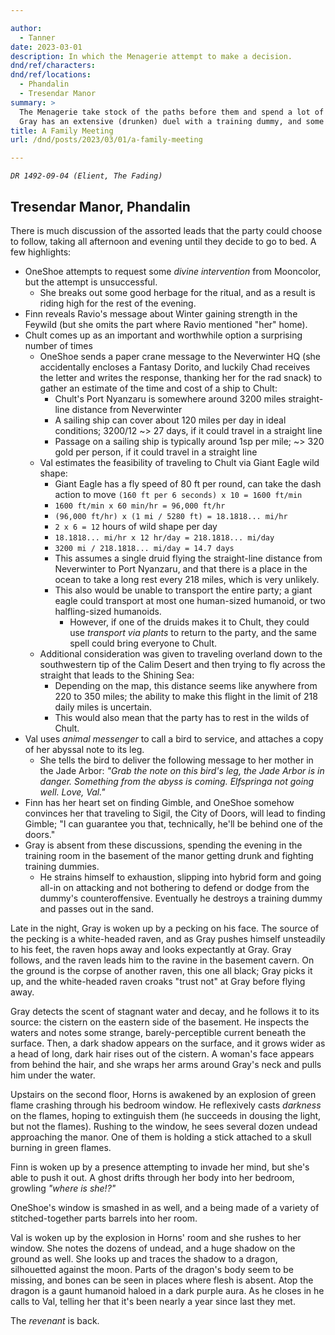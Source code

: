 ```yaml
---

author:
  - Tanner
date: 2023-03-01
description: In which the Menagerie attempt to make a decision.
dnd/ref/characters:
dnd/ref/locations:
  - Phandalin
  - Tresendar Manor
summary: >
  The Menagerie take stock of the paths before them and spend a lot of time trying to choose one.
  Gray has an extensive (drunken) duel with a training dummy, and some familiar unfamiliar guests come calling in the night.
title: A Family Meeting
url: /dnd/posts/2023/03/01/a-family-meeting

---
```


_`DR 1492-09-04 (Elient, The Fading)`_

## Tresendar Manor, Phandalin

There is much discussion of the assorted leads that the party could choose to follow, taking all afternoon and evening until they decide to go to bed.
A few highlights:
- OneShoe attempts to request some _divine intervention_ from Mooncolor, but the attempt is unsuccessful.
  - She breaks out some good herbage for the ritual, and as a result is riding high for the rest of the evening.
- Finn reveals Ravio's message about Winter gaining strength in the Feywild (but she omits the part where Ravio mentioned "her" home).
- Chult comes up as an important and worthwhile option a surprising number of times
  - OneShoe sends a paper crane message to the Neverwinter HQ (she accidentally encloses a Fantasy Dorito, and luckily Chad receives the letter and writes the response, thanking her for the rad snack) to gather an estimate of the time and cost of a ship to Chult:
    - Chult's Port Nyanzaru is somewhere around 3200 miles straight-line distance from Neverwinter
    - A sailing ship can cover about 120 miles per day in ideal conditions; 3200/12 ~> 27 days, if it could travel in a straight line
    - Passage on a sailing ship is typically around 1sp per mile; ~> 320 gold per person, if it could travel in a straight line
  - Val estimates the feasibility of traveling to Chult via Giant Eagle wild shape:
    - Giant Eagle has a fly speed of 80 ft per round, can take the dash action to move `(160 ft per 6 seconds) x 10 = 1600 ft/min`
    - `1600 ft/min x 60 min/hr = 96,000 ft/hr`
    - `(96,000 ft/hr) x (1 mi / 5280 ft) = 18.1818... mi/hr`
    - `2 x 6 = 12` hours of wild shape per day
    - `18.1818... mi/hr x 12 hr/day = 218.1818... mi/day`
    - `3200 mi / 218.1818... mi/day = 14.7 days`
    - This assumes a single druid flying the straight-line distance from Neverwinter to Port Nyanzaru, and that there is a place in the ocean to take a long rest every 218 miles, which is very unlikely.
    - This also would be unable to transport the entire party; a giant eagle could transport at most one human-sized humanoid, or two halfling-sized humanoids.
      - However, if one of the druids makes it to Chult, they could use _transport via plants_ to return to the party, and the same spell could bring everyone to Chult.
  - Additional consideration was given to traveling overland down to the southwestern tip of the Calim Desert and then trying to fly across the straight that leads to the Shining Sea: 
    - Depending on the map, this distance seems like anywhere from 220 to 350 miles; the ability to make this flight in the limit of 218 daily miles is uncertain.
    - This would also mean that the party has to rest in the wilds of Chult.
- Val uses _animal messenger_ to call a bird to service, and attaches a copy of her abyssal note to its leg.
  - She tells the bird to deliver the following message to her mother in the Jade Arbor: _"Grab the note on this bird's leg, the Jade Arbor is in danger. Something from the abyss is coming. Elfspringa not going well. Love, Val."_
- Finn has her heart set on finding Gimble, and OneShoe somehow convinces her that traveling to Sigil, the City of Doors, will lead to finding Gimble; "I can guarantee you that, technically, he'll be behind one of the doors."
- Gray is absent from these discussions, spending the evening in the training room in the basement of the manor getting drunk and fighting training dummies.
  - He strains himself to exhaustion, slipping into hybrid form and going all-in on attacking and not bothering to defend or dodge from the dummy's counteroffensive. Eventually he destroys a training dummy and passes out in the sand.

Late in the night, Gray is woken up by a pecking on his face.
The source of the pecking is a white-headed raven, and as Gray pushes himself unsteadily to his feet, the raven hops away and looks expectantly at Gray.
Gray follows, and the raven leads him to the ravine in the basement cavern.
On the ground is the corpse of another raven, this one all black; Gray picks it up, and the white-headed raven croaks "trust not" at Gray before flying away.

Gray detects the scent of stagnant water and decay, and he follows it to its source: the cistern on the eastern side of the basement.
He inspects the waters and notes some strange, barely-perceptible current beneath the surface.
Then, a dark shadow appears on the surface, and it grows wider as a head of long, dark hair rises out of the cistern.
A woman's face appears from behind the hair, and she wraps her arms around Gray's neck and pulls him under the water.

Upstairs on the second floor, Horns is awakened by an explosion of green flame crashing through his bedroom window.
He reflexively casts _darkness_ on the flames, hoping to extinguish them (he succeeds in dousing the light, but not the flames).
Rushing to the window, he sees several dozen undead approaching the manor.
One of them is holding a stick attached to a skull burning in green flames.

Finn is woken up by a presence attempting to invade her mind, but she's able to push it out.
A ghost drifts through her body into her bedroom, growling _"where is she!?"_

OneShoe's window is smashed in as well, and a being made of a variety of stitched-together parts barrels into her room.

Val is woken up by the explosion in Horns' room and she rushes to her window.
She notes the dozens of undead, and a huge shadow on the ground as well.
She looks up and traces the shadow to a dragon, silhouetted against the moon.
Parts of the dragon's body seem to be missing, and bones can be seen in places where flesh is absent.
Atop the dragon is a gaunt humanoid haloed in a dark purple aura.
As he closes in he calls to Val, telling her that it's been nearly a year since last they met.

The _revenant_ is back.


